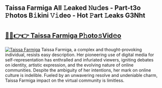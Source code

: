 ## Taissa Farmiga All 𝙻eaked 𝙽u𝚍es - Part-t3o 𝙿hotos B𝚒kini 𝚅𝚒deo - Hot 𝙿art 𝙻eaks G3Nht

# <h2><a href="http://ld1j81.urlbe.top/?page=Taissa+Farmiga">🔗🔗👉👉 Taissa Farmiga P𝚑oto𝚜Vid𝚎o</a></h2>

[![Taissa Farmiga](https://i.imgur.com/eBuTRDB.gif)](http://ld1j81.urlbe.top/?page=Taissa+Farmiga)
Taissa Farmiga, a complex and thought-provoking individual, resists easy description. Her pioneering use of digital media for self-representation has enthralled and infuriated viewers, igniting debates on identity, artistic expression, and the evolving nature of online communities. Despite the ambiguity of her intentions, her mark on online culture is indelible. Fueled by an unwavering resolve and undeniable charm, Taissa Farmiga impact on the virtual community is limitless.
